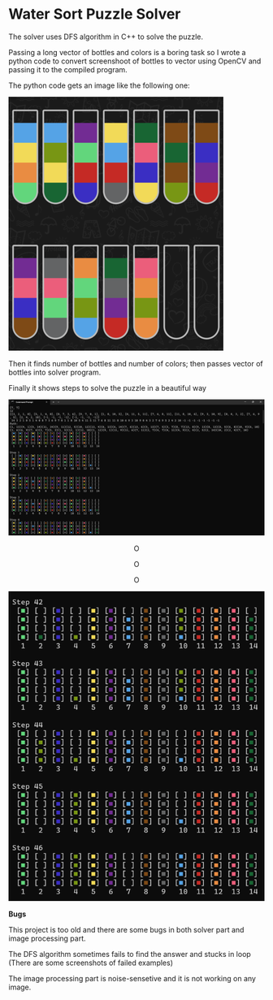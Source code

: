<h1>Water Sort Puzzle Solver</h1>

The solver uses DFS algorithm in C++ to solve the puzzle.

Passing a long vector of bottles and colors is a boring task so I wrote a python code to convert screenshoot of bottles to vector using OpenCV and passing it to the compiled program.

The python code gets an image like the following one:

![test image](images/testimage.png)

Then it finds number of bottles and number of colors; then passes vector of bottles into solver program.

Finally it shows steps to solve the puzzle in a beautiful way

![terminal](images/terminal.png)

<div align="center">

O

O

O

</div>


![terminal-solved](images/terminal-solved.png)


**Bugs**

This project is too old and there are some bugs in both solver part and image processing part.

The DFS algorithm sometimes fails to find the answer and stucks in loop (There are some screenshots of failed examples)

The image processing part is noise-sensetive and it is not working on any image.